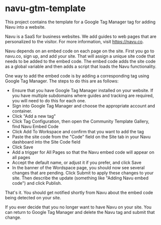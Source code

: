 # navu-gtm-template
This project contains the template for a Google Tag Manager tag for adding Navu into a website.

Navu is a SaaS for business websites.  We add guides to web pages that are personalized to the visitor.  For more information, visit https://navu.co.

Navu depends on an embed code on each page on the site.  First you go to navu.co, sign up, and add your site.  That will assign a unique site code that needs to be added to the embed code.   The embed code adds the site code as a global variable
and then adds a script that loads the Navu functionality.

One way to add the embed code is by adding a corresponding tag using Google Tag Manager.  The steps to do this are as follows:

- Ensure that you have Google Tag Manager installed on your website.  If you have multiple subdomains where guides and tracking are required, you will need to do this for each one.
- Sign into Google Tag Manager and choose the appropriate account and container.
- Click "Add a new tag"
- Click Tag Configuration, then open the Community Template Gallery, find Navu Embed Code
- Click Add To Workspace and confirm that you want to add the tag
- Paste the site code from the "Code" field on the Site tab in your Navu dashboard into the Site Code field
- Click Save
- Add a trigger for All Pages so that the Navu embed code will appear on all pages
- Accept the default name, or adjust it if you prefer, and click Save
- In the banner of the Wordspace page, you should now see several changes that are pending.  Click Submit to apply these changes to your site.  Then describe the update (something like "Adding Navu embed code") and click Publish.

That's it.  You should get notified shortly from Navu about the embed code being detected on your site.

If you ever decide that you no longer want to have Navu on your site.  You can return to Google Tag Manager and delete the Navu tag and submit that change.  
